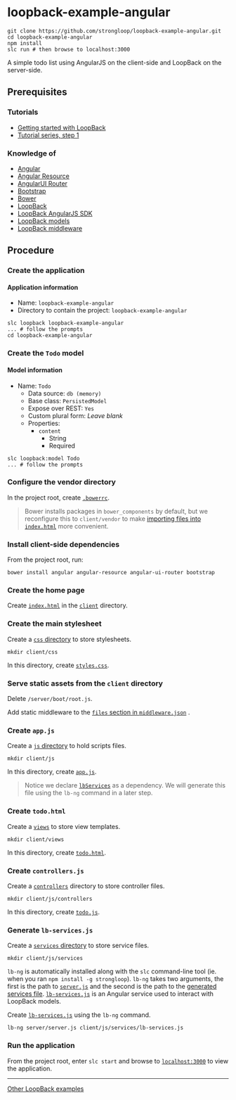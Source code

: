 # loopback-example-angular

```
git clone https://github.com/strongloop/loopback-example-angular.git
cd loopback-example-angular
npm install
slc run # then browse to localhost:3000
```

A simple todo list using AngularJS on the client-side and LoopBack on the
server-side.

## Prerequisites

### Tutorials

- [Getting started with LoopBack](https://github.com/strongloop/loopback-getting-started)
- [Tutorial series, step 1](https://github.com/strongloop/loopback-example#the-basics)

### Knowledge of

- [Angular](https://angularjs.org/)
- [Angular Resource](https://docs.angularjs.org/api/ngResource/service/$resource)
- [AngularUI Router](https://github.com/angular-ui/ui-router)
- [Bootstrap](http://getbootstrap.com/)
- [Bower](http://bower.io/)
- [LoopBack](http://loopback.io/)
- [LoopBack AngularJS SDK](http://docs.strongloop.com/display/LB/AngularJS+JavaScript+SDK)
- [LoopBack models](http://docs.strongloop.com/display/LB/Defining+models)
- [LoopBack middleware](http://docs.strongloop.com/display/LB/Defining+middleware)

## Procedure

### Create the application

#### Application information

- Name: `loopback-example-angular`
- Directory to contain the project: `loopback-example-angular`

```
slc loopback loopback-example-angular
... # follow the prompts
cd loopback-example-angular
```

### Create the `Todo` model

#### Model information

- Name: `Todo`
  - Data source: `db (memory)`
  - Base class: `PersistedModel`
  - Expose over REST: `Yes`
  - Custom plural form: *Leave blank*
  - Properties:
    - `content`
      - String
      - Required

```
slc loopback:model Todo
... # follow the prompts
```

### Configure the vendor directory

In the project root, create [`.bowerrc`](/.bowerrc).

>Bower installs packages in `bower_components` by default, but we reconfigure
this to `client/vendor` to make [importing files into `index.html`](/client/index.html#L33-L37)
more convenient.

### Install client-side dependencies

From the project root, run:

```
bower install angular angular-resource angular-ui-router bootstrap
```

### Create the home page

Create [`index.html`](/client/index.html) in the [`client`](/client) directory.

### Create the main stylesheet

Create a [`css` directory](/client/css) to store stylesheets.

```
mkdir client/css
```

In this directory, create [`styles.css`](/client/css/styles.css).

### Serve static assets from the `client` directory

Delete `/server/boot/root.js`.

Add static middleware to the [`files` section in `middleware.json`](/server/middleware.json#L23-L27)
.

### Create `app.js`

Create a [`js` directory](/client/js) to hold scripts files.

```
mkdir client/js
```

In this directory, create [`app.js`](/client/js/app.js).

>Notice we declare [`lbServices`](/client/js/app.js#L3) as a dependency. We
will generate this file using the `lb-ng` command in a later step.

### Create `todo.html`

Create a [`views`](/client/views) to store view templates.

```
mkdir client/views
```

In this directory, create [`todo.html`](/client/views/todo.html).

### Create `controllers.js`

Create a [`controllers`](/client/js/controllers) directory to store controller
files.

```
mkdir client/js/controllers
```

In this directory, create [`todo.js`](/client/js/controllers/todo.js).

### Generate `lb-services.js`

Create a [`services` directory](/client/js/services) to store service files.

```
mkdir client/js/services
```

`lb-ng` is automatically installed along with the `slc` command-line tool (ie.
when you ran `npm install -g strongloop`). `lb-ng` takes two arguments, the
first is the path to [`server.js`](/server/server.js) and the second is the path
to the [generated services file](https://github.com/strongloop/loopback-example-angular/blob/master/client/js/services/lb-services.js).
[`lb-services.js`](/client/js/services/lb-services.js) is an Angular service
used to interact with LoopBack models.

Create [`lb-services.js`](/client/js/services/lb-services.js) using the `lb-ng`
command.

```
lb-ng server/server.js client/js/services/lb-services.js
```

### Run the application

From the project root, enter `slc start` and browse to [`localhost:3000`](http://localhost:3000)
to view the application.

---

[Other LoopBack examples](https://github.com/strongloop/loopback-example)
